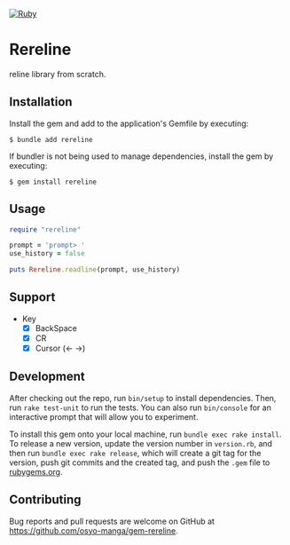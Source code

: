 [![Ruby](https://github.com/osyo-manga/gem-rereline/actions/workflows/main.yml/badge.svg)](https://github.com/osyo-manga/gem-rereline/actions/workflows/main.yml)

# Rereline

reline library from scratch.


## Installation

Install the gem and add to the application's Gemfile by executing:

    $ bundle add rereline

If bundler is not being used to manage dependencies, install the gem by executing:

    $ gem install rereline

## Usage

```ruby
require "rereline"

prompt = 'prompt> '
use_history = false

puts Rereline.readline(prompt, use_history)
```

## Support

* Key
    * [x] BackSpace
    * [x] CR
    * [x] Cursor (<- ->)

## Development

After checking out the repo, run `bin/setup` to install dependencies. Then, run `rake test-unit` to run the tests. You can also run `bin/console` for an interactive prompt that will allow you to experiment.

To install this gem onto your local machine, run `bundle exec rake install`. To release a new version, update the version number in `version.rb`, and then run `bundle exec rake release`, which will create a git tag for the version, push git commits and the created tag, and push the `.gem` file to [rubygems.org](https://rubygems.org).

## Contributing

Bug reports and pull requests are welcome on GitHub at https://github.com/osyo-manga/gem-rereline.
